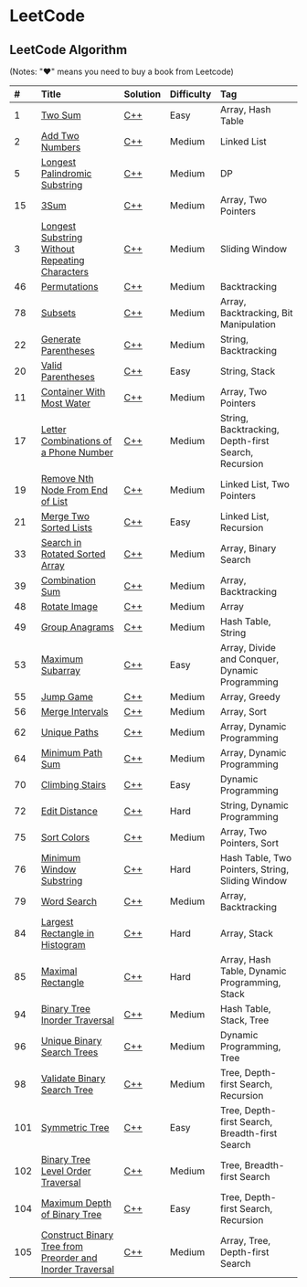 # LeetCode

## LeetCode Algorithm

\(Notes: "♥" means you need to buy a book from Leetcode\)

| \# | Title | Solution | Difficulty | Tag |
| :--- | :--- | :--- | :--- | :--- |
|1|[Two Sum](https://leetcode.com/problems/two-sum) | [C++](./algorithms/TwoSum/TwoSum.cc)|Easy|Array, Hash Table|
|2|[Add Two Numbers](https://leetcode.com/problems/add-two-numbers) | [C++](./algorithms/AddTwoNumbers/AddTwoNumbers.cc)|Medium|Linked List|
|5|[Longest Palindromic Substring](https://leetcode.com/problems/longest-palindromic-substring) | [C++](./algorithms/LongestPalindromicSubstring/LongestPalindromicSubstring.cc)|Medium|DP|
|15|[3Sum](https://leetcode.com/problems/3sum) | [C++](./algorithms/3sum/3sum.cc)|Medium|Array, Two Pointers|
|3|[Longest Substring Without Repeating Characters](https://leetcode.com/problems/longest-substring-without-repeating-characters) | [C++](./algorithms/LongestSubstringWithoutRepeatingCharacters/LongestSubstringWithoutRepeatingCharacters.cc)|Medium|Sliding Window|
|46|[Permutations](https://leetcode.com/problems/permutations) | [C++](./algorithms/Permutations/Permutations.cc)|Medium|Backtracking|
|78|[Subsets](https://leetcode.com/problems/subsets) | [C++](./algorithms/Subsets/Subsets.cc)|Medium|Array, Backtracking, Bit Manipulation|
|22|[Generate Parentheses](https://leetcode.com/problems/generate-parentheses/) | [C++](./algorithms/GenerateParentheses/GenerateParentheses.cc)|Medium|String, Backtracking|
|20|[Valid Parentheses](https://leetcode.com/problems/valid-parentheses) | [C++](./algorithms/ValidParentheses/ValidParentheses.cc)|Easy|String, Stack|
|11|[Container With Most Water](https://leetcode.com/problems/container-with-most-water) | [C++](./algorithms/ContainerWithMostWater/ContainerWithMostWater.cc)|Medium|Array, Two Pointers|
|17|[Letter Combinations of a Phone Number](https://leetcode.com/problems/letter-combinations-of-a-phone-number) | [C++](./algorithms/LetterCombinationsOfAPhoneNumber/LetterCombinationsOfAPhoneNumber.cc)|Medium|String, Backtracking, Depth-first Search, Recursion|
|19|[Remove Nth Node From End of List](https://leetcode.com/problems/remove-nth-node-from-end-of-list) | [C++](./algorithms/RemoveNthNodeFromEndOfList/RemoveNthNodeFromEndOfList.cc)|Medium|Linked List, Two Pointers|
|21|[Merge Two Sorted Lists](https://leetcode.com/problems/merge-two-sorted-lists) | [C++](./algorithms/MergeTwoSortedLists/MergeTwoSortedLists.cc)|Easy|Linked List, Recursion|
|33|[Search in Rotated Sorted Array](https://leetcode.com/problems/search-in-rotated-sorted-array) | [C++](./algorithms/SearchInRotatedSortedArray/SearchInRotatedSortedArray.cc)|Medium|Array, Binary Search|
|39|[Combination Sum](https://leetcode.com/problems/combination-sum/) | [C++](./algorithms/CombinationSum/CombinationSum.cc)|Medium|Array, Backtracking|
|48|[Rotate Image](https://leetcode.com/problems/rotate-image) | [C++](./algorithms/RotateImage/RotateImage.cc)|Medium|Array|
|49|[Group Anagrams](https://leetcode.com/problems/group-anagrams/) | [C++](./algorithms/GroupAnagrams/GroupAnagrams.cc)|Medium|Hash Table, String|
|53|[Maximum Subarray](https://leetcode.com/problems/maximum-subarray) | [C++](./algorithms/MaximumSubarray/MaximumSubarray.cc)|Easy|Array, Divide and Conquer, Dynamic Programming|
|55|[Jump Game](https://leetcode.com/problems/jump-game/) | [C++](./algorithms/JumpGame/JumpGame.cc)|Medium|Array, Greedy|
|56|[Merge Intervals](https://leetcode.com/problems/merge-intervals) | [C++](./algorithms/MergeIntervals/MergeIntervals.cc)|Medium|Array, Sort|
|62|[Unique Paths](https://leetcode.com/problems/unique-paths) | [C++](./algorithms/UniquePaths/UniquePaths.cc)|Medium|Array, Dynamic Programming|
|64|[Minimum Path Sum](https://leetcode.com/problems/minimum-path-sum/) | [C++](./algorithms/MinimumPathSum/MinimumPathSum.cc)|Medium|Array, Dynamic Programming|
|70|[Climbing Stairs](https://leetcode.com/problems/climbing-stairs) | [C++](./algorithms/ClimbingStairs/ClimbingStairs.cc)|Easy|Dynamic Programming|
|72|[Edit Distance](https://leetcode.com/problems/edit-distance) | [C++](./algorithms/EditDistance/EditDistance.cc)|Hard|String, Dynamic Programming|
|75|[Sort Colors](https://leetcode.com/problems/sort-colors) | [C++](./algorithms/SortColors/SortColors.cc)|Medium|Array, Two Pointers, Sort|
|76|[Minimum Window Substring](https://leetcode.com/problems/minimum-window-substring) | [C++](./algorithms/MinimumWindowSubstring/MinimumWindowSubstring.cc)|Hard|Hash Table, Two Pointers, String, Sliding Window|
|79|[Word Search](https://leetcode.com/problems/word-search) | [C++](./algorithms/WordSearch/WordSearch.cc)|Medium|Array, Backtracking|
|84|[Largest Rectangle in Histogram](https://leetcode.com/problems/largest-rectangle-in-histogram) | [C++](./algorithms/LargestRectangleInHistogram/LargestRectangleInHistogram.cc)|Hard|Array, Stack|
|85|[Maximal Rectangle](https://leetcode.com/problems/maximal-rectangle) | [C++](./algorithms/MaximalRectangle/MaximalRectangle.cc)|Hard|Array, Hash Table, Dynamic Programming, Stack|
|94|[Binary Tree Inorder Traversal](https://leetcode.com/problems/binary-tree-inorder-traversal) | [C++](./algorithms/BinaryTreeInorderTraversal/BinaryTreeInorderTraversal.cc)|Medium|Hash Table, Stack, Tree|
|96|[Unique Binary Search Trees](https://leetcode.com/problems/unique-binary-search-trees) | [C++](./algorithms/UniqueBinarySearchTrees/UniqueBinarySearchTrees.cc)|Medium|Dynamic Programming, Tree|
|98|[Validate Binary Search Tree](https://leetcode.com/problems/validate-binary-search-tree) | [C++](./algorithms/ValidateBinarySearchTree/ValidateBinarySearchTree.cc)|Medium|Tree, Depth-first Search, Recursion|
|101|[Symmetric Tree](https://leetcode.com/problems/symmetric-tree) | [C++](./algorithms/SymmetricTree/SymmetricTree.cc)|Easy|Tree, Depth-first Search, Breadth-first Search|
|102|[Binary Tree Level Order Traversal](https://leetcode.com/problems/binary-tree-level-order-traversal) | [C++](./algorithms/BinaryTreeLevelOrderTraversal/BinaryTreeLevelOrderTraversal.cc)|Medium|Tree, Breadth-first Search|
|104|[Maximum Depth of Binary Tree](https://leetcode.com/problems/maximum-depth-of-binary-tree/) | [C++](./algorithms/MaximumDepthOfBinaryTree/MaximumDepthOfBinaryTree.cc)|Easy|Tree, Depth-first Search, Recursion|
|105|[Construct Binary Tree from Preorder and Inorder Traversal](https://leetcode.com/problems/construct-binary-tree-from-preorder-and-inorder-traversal) | [C++](./algorithms/ConstructBinaryTreeFromPreorderAndInorderTraversal/ConstructBinaryTreeFromPreorderAndInorderTraversal.cc)|Medium|Array, Tree, Depth-first Search|
